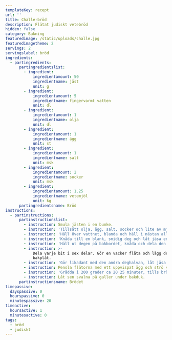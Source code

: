 ```yaml
---
templateKey: recept
url: ''
title: Challe-bröd
description: Flätat judiskt vetebröd
hidden: false
category: Bakning
featuredimage: /static/uploads/challe.jpg
featuredimagetheme: 2
servings: 2
servingslabel: bröd
ingredients:
  - partingredients:
      partingredientslist:
        - ingredient:
            ingredientamount: 50
            ingredientname: jäst
            unit: g
        - ingredient:
            ingredientamount: 5
            ingredientname: fingervarmt vatten
            unit: dl
        - ingredient:
            ingredientamount: 1
            ingredientname: olja
            unit: dl
        - ingredient:
            ingredientamount: 1
            ingredientname: ägg
            unit: st
        - ingredient:
            ingredientamount: 1
            ingredientname: salt
            unit: msk
        - ingredient:
            ingredientamount: 2
            ingredientname: socker
            unit: msk
        - ingredient:
            ingredientamount: 1.25
            ingredientname: vetemjöl
            unit: kg
      partingredientsname: Bröd
instructions:
  - partinstructions:
      partinstructionslist:
        - instruction: Smula jästen i en bunke.
        - instruction: 'Tillsätt olja, ägg, salt, socker och lite av mjölet.'
        - instruction: 'Häll över vattnet, blanda och häll i nästan allt resterande mjöl.'
        - instruction: 'Knåda till en blank, smidig deg och låt jäsa en timme.'
        - instruction: 'Häll ut degen på bakbordet, knåda och dela den i två bitar.'
        - instruction: >-
            Dela varje bit i sex delar. Gör en vacker fläta och lägg den på en
            bakplåt.
        - instruction: 'Gör likadant med den andra deghalvan, låt jäsa ca 30 minuter.'
        - instruction: Pensla flätorna med ett uppvispat ägg och strö vallmofrö över.
        - instruction: 'Grädda i 200 grader ca 20 25 minuter, tills brödet är torrt inuti.'
        - instruction: Låt sen svalna på galler under bakduk.
      partinstructionsname: Brödet
timepassive:
  dayspassive: 0
  hourspassive: 0
  minutespassive: 20
timeactive:
  hoursactive: 1
  minutesactive: 0
tags:
  - bröd
  - judiskt
---
```

